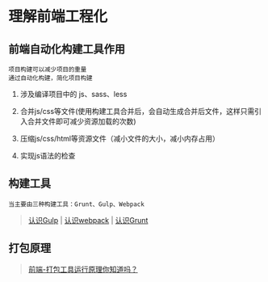 # 理解前端工程化

## 前端自动化构建工具作用

	项目构建可以减少项目的重量
	通过自动化构建，简化项目构建

1. 涉及编译项目中的 js、sass、less

2. 合并js/css等文件(使用构建工具合并后，会自动生成合并后文件，这样只需引入合并文件即可减少资源加载的次数)

3. 压缩js/css/html等资源文件（减小文件的大小，减小内存占用）

4. 实现js语法的检查

## 构建工具

	当主要由三种构建工具：Grunt、Gulp、Webpack

> [认识Gulp](知识笔记/大前端/工程化/Gulp/认识Gulp.md) | [认识webpack](知识笔记/大前端/工程化/webpack/认识webpack.md) | [认识Grunt](知识笔记/大前端/工程化/Grunt/认识Grunt.md)

## 打包原理

> [前端-打包工具运行原理你知道吗？](https://cloud.tencent.com/developer/article/1408329)
